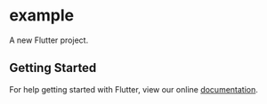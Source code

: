 # example

A new Flutter project.

## Getting Started

For help getting started with Flutter, view our online
[documentation](https://flutter.io/).


